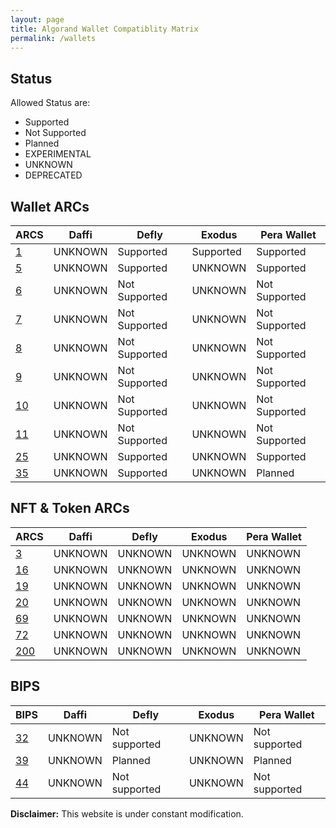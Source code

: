 ```yaml
---
layout: page
title: Algorand Wallet Compatiblity Matrix
permalink: /wallets
---
```

## Status
Allowed Status are:
- Supported
- Not Supported
- Planned
- EXPERIMENTAL
- UNKNOWN
- DEPRECATED

## Wallet ARCs

| ARCS           | Daffi         | Defly         | Exodus        | Pera Wallet   |
| -------------- | ------------- | ------------- | ------------- | ------------- |
| [1][ARC-1]     | UNKNOWN       | Supported     | Supported     | Supported     |
| [5][ARC-5]     | UNKNOWN       | Supported     | UNKNOWN       | Supported     |
| [6][ARC-6]     | UNKNOWN       | Not Supported | UNKNOWN       | Not Supported |
| [7][ARC-7]     | UNKNOWN       | Not Supported | UNKNOWN       | Not Supported |
| [8][ARC-8]     | UNKNOWN       | Not Supported | UNKNOWN       | Not Supported |
| [9][ARC-9]     | UNKNOWN       | Not Supported | UNKNOWN       | Not Supported |
| [10][ARC-10]   | UNKNOWN       | Not Supported | UNKNOWN       | Not Supported |
| [11][ARC-11]   | UNKNOWN       | Not Supported | UNKNOWN       | Not Supported |
| [25][ARC-25]   | UNKNOWN       | Supported     | UNKNOWN       | Supported     |
| [35][ARC-35]   | UNKNOWN       | Supported     | UNKNOWN       | Planned       |

[ARC-1]: ../ARCs/arc-0001.md "Algorand Wallet Transaction Signing API"
[ARC-5]: ../ARCs/arc-0005.md "Wallet Transaction Signing API (Functional)"
[ARC-6]: ../ARCs/arc-0006.md "Algorand Wallet Address Discovery API"
[ARC-7]: ../ARCs/arc-0007.md "Algorand Wallet Post Transactions API"
[ARC-8]: ../ARCs/arc-0008.md "Algorand Wallet Sign and Post API"
[ARC-9]: ../ARCs/arc-0009.md "Algorand Wallet Algodv2 and Indexer API"
[ARC-10]: ../ARCs/arc-0010.md "Algorand Wallet Reach Minimum Requirements"
[ARC-11]: ../ARCs/arc-0011.md "Algorand Wallet Reach Browser Spec"
[ARC-25]: ../ARCs/arc-0025.md "Algorand WalletConnect v1 API"
[ARC-35]: ../ARCs/arc-0035.md "Algorand Offline Wallet Backup Protocol"

## NFT & Token ARCs

| ARCS           | Daffi         | Defly         | Exodus        | Pera Wallet   |
| -------------- | ------------- | ------------- | ------------- | ------------- |
| [3][ARC-3]     | UNKNOWN       | UNKNOWN       | UNKNOWN       | UNKNOWN       |
| [16][ARC-16]   | UNKNOWN       | UNKNOWN       | UNKNOWN       | UNKNOWN       |
| [19][ARC-19]   | UNKNOWN       | UNKNOWN       | UNKNOWN       | UNKNOWN       |
| [20][ARC-20]   | UNKNOWN       | UNKNOWN       | UNKNOWN       | UNKNOWN       |
| [69][ARC-69]   | UNKNOWN       | UNKNOWN       | UNKNOWN       | UNKNOWN       |
| [72][ARC-72]   | UNKNOWN       | UNKNOWN       | UNKNOWN       | UNKNOWN       |
| [200][ARC-200] | UNKNOWN       | UNKNOWN       | UNKNOWN       | UNKNOWN       |

[ARC-3]: ../ARCs/arc-0003.md "Conventions Fungible/Non-Fungible Tokens"
[ARC-16]: ../ARCs/arc-0016.md "Convention for declaring traits of an NFT's"
[ARC-19]: ../ARCs/arc-0019.md "Templating of NFT ASA URLs for mutability"
[ARC-20]: ../ARCs/arc-0020.md "Smart ASA"
[ARC-69]: ../ARCs/arc-0069.md "ASA Parameters Conventions, Digital Media"
[ARC-72]: ../ARCs/arc-0072.md "Algorand Smart Contract NFT Specification"
[ARC-200]: ../ARCs/arc-0200.md "Algorand Smart Contract Token Specification"


## BIPS

| BIPS           | Daffi         | Defly         | Exodus        | Pera Wallet   |
| -------------- | ------------- | ------------- | ------------- | ------------- |
| [32][BIP-32]   | UNKNOWN       | Not supported | UNKNOWN       | Not supported |
| [39][BIP-39]   | UNKNOWN       | Planned       | UNKNOWN       | Planned       |
| [44][BIP-44]   | UNKNOWN       | Not supported | UNKNOWN       | Not supported |

[BIP-32]: https://github.com/bitcoin/bips/blob/master/bip-0032.mediawiki "Hierarchical Deterministic Wallets"
[BIP-39]: https://github.com/bitcoin/bips/blob/master/bip-0039.mediawiki "Mnemonic code for generating deterministic keys"
[BIP-44]: https://github.com/bitcoin/bips/blob/master/bip-0044.mediawiki "Multi-Account Hierarchy for Deterministic Wallets"

**Disclaimer:** This website is under constant modification.
